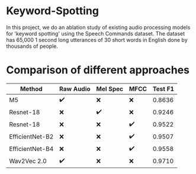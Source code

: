 # Keyword-Spotting
In this project, we do an ablation study of existing audio processing models for 'keyword spotting' using the Speech Commands dataset. The dataset has 65,000 1 second long utterances of 30 short words in English done by thousands of people. 

# Comparison of different approaches

| Method | Raw Audio | Mel Spec | MFCC | Test F1 |
| --- | --- | --- | --- | --- | 
| M5 | :heavy_check_mark: | :x: | :x: | 0.8636 |
| Resnet-18 | :x: | :heavy_check_mark: | :x: | 0.9246 |
| Resnet-18 | :x: | :x: | :heavy_check_mark: | 0.9522 |
| EfficientNet-B2 | :x: | :x: | :heavy_check_mark: | 0.9507 | 
| EfficientNet-B4 | :x: | :x: | :heavy_check_mark: | 0.9558 | 
| Wav2Vec 2.0 | :heavy_check_mark: | :x: | :x: | 0.9710 | 
